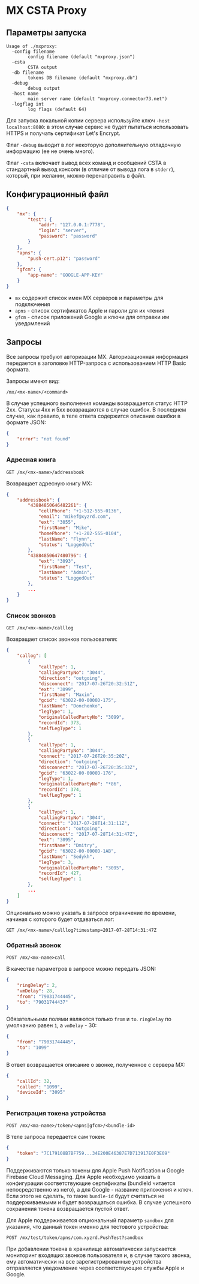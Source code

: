 # MX CSTA Proxy

## Параметры запуска

```ssh
Usage of ./mxproxy:
  -config filename
    	config filename (default "mxproxy.json")
  -csta
    	CSTA output
  -db filename
    	tokens DB filename (default "mxproxy.db")
  -debug
    	debug output
  -host name
    	main server name (default "mxproxy.connector73.net")
  -logflag int
    	log flags (default 64)
```

Для запуска локальной копии сервера используйте ключ `-host localhost:8080`: в этом случае сервис не будет пытаться использовать HTTPS и получать сертификат Let's Encrypt.

Флаг `-debug` выводит в лог некоторую дополнительную отладочную информацию (ее не очень много).

Флаг `-csta` включает вывод всех команд и сообщений CSTA в стандартный вывод консоли (в отличие от вывода лога в `stderr`), который, при желании, можно перенаправить в файл.


## Конфигурационный файл

```json
{
	"mx": {
		"test": {
			"addr": "127.0.0.1:7778",
			"login": "server",
			"password": "password"
		}
	},
	"apns": {
		"push-cert.p12": "password"
	},
	"gfcm": {
		"app-name": "GOOGLE-APP-KEY"
	}
}

```

- `mx` содержит список имен MX серверов и параметры для подключения
- `apns` - список сертификатов Apple и пароли для их чтения
- `gfcm` - список приложений Google и ключи для отправки им уведомлений


## Запросы

Все запросы требуют авторизации MX. Авторизационная информация передается в заголовке HTTP-запроса с использованием HTTP Basic формата.

Запросы имеют вид:

```url
/mx/<mx-name>/<command>
```

В случае успешного выполнения команды возвращается статус HTTP 2xx. Статусы 4xx и 5xx возвращаются в случае ошибок. В последнем случае, как правило, в теле ответа содержится описание ошибки в формате JSON:

```json
{
    "error": "not found"
}
```


### Адресная книга

```http
GET /mx/<mx-name>/addressbook
```

Возвращает адресную книгу MX:

```json
{
    "addressbook": {
        "43884850646482261": {
            "cellPhone": "+1-512-555-0136",
            "email": "mikef@xyzrd.com",
            "ext": "3055",
            "firstName": "Mike",
            "homePhone": "+1-202-555-0104",
            "lastName": "Flynn",
            "status": "LoggedOut"
        },
        "43884850647480796": {
            "ext": "3093",
            "firstName": "Test",
            "lastName": "Admin",
            "status": "LoggedOut"
        },
        ...
    }
}
```


### Список звонков

```http
GET /mx/<mx-name>/calllog
```

Возвращает список звонков пользователя:

```json
{
    "callog": [
        {
            "callType": 1,
            "callingPartyNo": "3044",
            "direction": "outgoing",
            "disconnect": "2017-07-26T20:32:51Z",
            "ext": "3099",
            "firstName": "Maxim",
            "gcid": "63022-00-0000D-175",
            "lastName": "Donchenko",
            "legType": 1,
            "originalCalledPartyNo": "3099",
            "recordId": 373,
            "selfLegType": 1
        },
        {
            "callType": 1,
            "callingPartyNo": "3044",
            "connect": "2017-07-26T20:35:20Z",
            "direction": "outgoing",
            "disconnect": "2017-07-26T20:35:33Z",
            "gcid": "63022-00-0000D-176",
            "legType": 1,
            "originalCalledPartyNo": "*86",
            "recordId": 374,
            "selfLegType": 1
        },
        {
            "callType": 1,
            "callingPartyNo": "3044",
            "connect": "2017-07-28T14:31:11Z",
            "direction": "outgoing",
            "disconnect": "2017-07-28T14:31:47Z",
            "ext": "3095",
            "firstName": "Dmitry",
            "gcid": "63022-00-0000D-1AB",
            "lastName": "Sedykh",
            "legType": 3,
            "originalCalledPartyNo": "3095",
            "recordId": 427,
            "selfLegType": 1
        },
        ...
    ]
}
```

Опционально можно указать в запросе ограничение по времени, начиная с которого будет отдаваться лог:

```http
GET /mx/<mx-name>/calllog?timestamp=2017-07-28T14:31:47Z
```

### Обратный звонок

```http
POST /mx/<mx-name>call
```

В качестве параметров в запросе можно передать JSON:

```json
{
	"ringDelay": 2,
	"vmDelay": 28,
	"from": "79031744445",
	"to": "79031744437"
}
```

Обязательными полями являются только `from` и `to`. `ringDelay` по умолчанию равен `1`, а `vmDelay` - 30:

```json
{
	"from": "79031744445",
	"to": "1099"
}
```

В ответ возвращается описание о звонке, полученное с сервера MX:

```json
{
    "callId": 32,
    "called": "1099",
    "deviceId": "3095"
}
```


### Регистрация токена устройства

```http
POST /mx/<ma-name>/token/<apns|gfcm>/<bundle-id>
```

В теле запроса передается сам токен:

```json
{
	"token": "7C179108B7BF759...34E200E46387E7D713917E0F3E09"
}
```

Поддерживаются только токены для Apple Push Notification и Google Firebase Cloud Messaging. Для Apple необходимо указать в конфигурации соответствующие сертификаты (bundleId читается непосредственно из него), а для Google - название приложения и ключ. Если этого не сделать, то такие `bundle-id` будут считаться не поддерживаемыми и будет возвращаться ошибка. В случае успешного сохранения токена возвращается пустой ответ.

Для Apple поддерживается опциональный параметр `sandbox` для указания, что данный токен именно для тестового устройства:

```http
POST /mx/test/token/apns/com.xyzrd.PushTest?sandbox
```

При добавлении токена в хранилище автоматически запускается мониторинг входящих звонков пользователя и, в случае такого звонка, ему автоматически на все зарегистрированные устройства отправляется уведомление через соответствующие службы Apple и Google.
